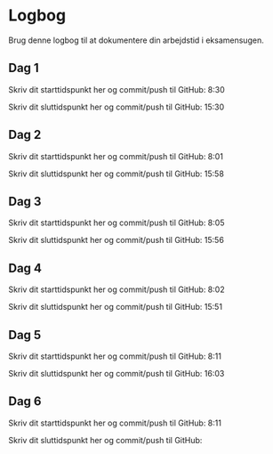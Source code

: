 # Logbog

Brug denne logbog til at dokumentere din arbejdstid i eksamensugen.

## Dag 1

Skriv dit starttidspunkt her og commit/push til GitHub: 8:30

Skriv dit sluttidspunkt her og commit/push til GitHub: 15:30

## Dag 2

Skriv dit starttidspunkt her og commit/push til GitHub: 8:01

Skriv dit sluttidspunkt her og commit/push til GitHub: 15:58

## Dag 3

Skriv dit starttidspunkt her og commit/push til GitHub: 8:05

Skriv dit sluttidspunkt her og commit/push til GitHub: 15:56

## Dag 4

Skriv dit starttidspunkt her og commit/push til GitHub: 8:02

Skriv dit sluttidspunkt her og commit/push til GitHub: 15:51

## Dag 5

Skriv dit starttidspunkt her og commit/push til GitHub: 8:11

Skriv dit sluttidspunkt her og commit/push til GitHub: 16:03

## Dag 6

Skriv dit starttidspunkt her og commit/push til GitHub: 8:11

Skriv dit sluttidspunkt her og commit/push til GitHub:
